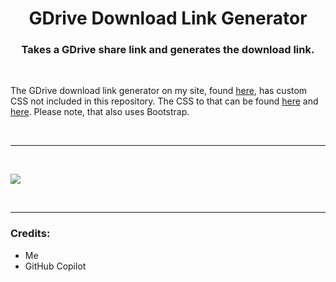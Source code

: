 <h1 align="center">GDrive Download Link Generator</h1>
<h3 align="center">Takes a GDrive share link and generates the download link.</h3>

<br>

<p align="left">The GDrive download link generator on my site, found <a href="https://mingsutilities.com/web-tools/gdrive-dl-link-generator/">here</a>, has custom CSS not included in this repository. The CSS to that can be found <a href="https://github.com/MingTheNoob/MingsCDN/blob/main/gddllg/main.css">here</a> and <a href="https://github.com/MingTheNoob/MingsCDN/blob/main/root/css/main.css">here</a>. Please note, that also uses Bootstrap.</p>

&nbsp;
___
&nbsp;

<img align="center" src="https://cdn.mingsutilities.com/utilities/web-tools/gddllg/imgs/cover.png">

&nbsp;
___
<h3 align="left">Credits:</h3>
<ul>
  <li>Me</li>
  <li>GitHub Copilot</li>
</ul>
